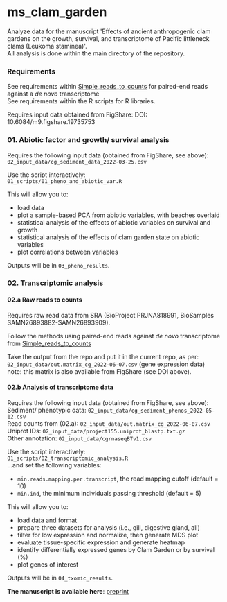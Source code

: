 # ms_clam_garden
Analyze data for the manuscript 'Effects of ancient anthropogenic clam gardens on the growth, survival, and transcriptome of Pacific littleneck clams (Leukoma staminea)'.      
All analysis is done within the main directory of the repository.     

### Requirements       
See requirements within [Simple_reads_to_counts](https://github.com/bensutherland/Simple_reads_to_counts) for paired-end reads against a _de novo_ transcriptome        
See requirements within the R scripts for R libraries.      

Requires input data obtained from FigShare: DOI: 10.6084/m9.figshare.19735753         

### 01. Abiotic factor and growth/ survival analysis
Requires the following input data (obtained from FigShare, see above):      
`02_input_data/cg_sediment_data_2022-03-25.csv`      

Use the script interactively:      
`01_scripts/01_pheno_and_abiotic_var.R`       

This will allow you to: 
- load data
- plot a sample-based PCA from abiotic variables, with beaches overlaid
- statistical analysis of the effects of abiotic variables on survival and growth
- statistical analysis of the effects of clam garden state on abiotic variables
- plot correlations between variables

Outputs will be in `03_pheno_results`.      


### 02. Transcriptomic analysis
#### 02.a Raw reads to counts
Requires raw read data from SRA (BioProject PRJNA818991, BioSamples SAMN26893882-SAMN26893909).      

Follow the methods using paired-end reads against _de novo_ transcriptome from [Simple_reads_to_counts](https://github.com/bensutherland/Simple_reads_to_counts)        

Take the output from the repo and put it in the current repo, as per:       
`02_input_data/out.matrix_cg_2022-06-07.csv` (gene expression data)        
note: this matrix is also available from FigShare (see DOI above).      

#### 02.b Analysis of transcriptome data
Requires the following input data (obtained from FigShare, see above):      
Sediment/ phenotypic data: `02_input_data/cg_sediment_phenos_2022-05-12.csv`      
Read counts from (02.a):   `02_input_data/out.matrix_cg_2022-06-07.csv`     
Uniprot IDs:               `02_input_data/project155.uniprot_blastp.txt.gz`      
Other annotation:          `02_input_data/cgrnaseqBTv1.csv`      

Use the script interactively:      
`01_scripts/02_transcriptomic_analysis.R`     
...and set the following variables:      
- `min.reads.mapping.per.transcript`, the read mapping cutoff (default = 10)      
- `min.ind`, the minimum individuals passing threshold (default = 5)        


This will allow you to: 
- load data and format
- prepare three datasets for analysis (i.e., gill, digestive gland, all)
- filter for low expression and normalize, then generate MDS plot
- evaluate tissue-specific expression and generate heatmap
- identify differentially expressed genes by Clam Garden or by survival (%)
- plot genes of interest

Outputs will be in `04_txomic_results`.      

**The manuscript is available here**: [preprint](https://www.biorxiv.org/search/ben%252Bj%252Bg%252Bsutherland)
